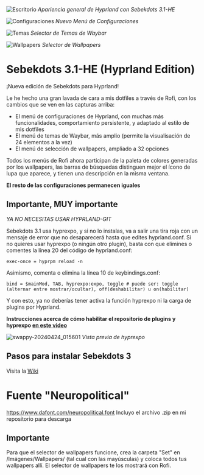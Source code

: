 
![Escritorio](https://github.com/andrewsebek/Sebekdots/assets/121652305/3d39763c-5ccc-44d2-a0d5-2c2daba55915)
_Apariencia general de Hyprland con Sebekdots 3.1-HE_

![Configuraciones](https://github.com/andrewsebek/Sebekdots/assets/121652305/6feea2c4-d0af-4273-9ff2-4cf097539b84)
_Nuevo Menú de Configuraciones_

![Temas](https://github.com/andrewsebek/Sebekdots/assets/121652305/9e007541-6ba7-4c61-b1d2-0f08b91985e1)
_Selector de Temas de Waybar_

![Wallpapers](https://github.com/andrewsebek/Sebekdots/assets/121652305/b57a4059-6c6a-4ea5-a688-31a3e16acebd)
_Selector de Wallpapers_

# Sebekdots 3.1-HE (Hyprland Edition)

¡Nueva edición de Sebekdots para Hyprland!

Le he hecho una gran lavada de cara a mis dotfiles a través de Rofi, con los cambios que se ven en las capturas arriba:

- El menú de configuraciones de Hyprland, con muchas más funcionalidades, comportamiento persistente, y adaptado al estilo de mis dotfiles
- El menú de temas de Waybar, más amplio (permite la visualisación de 24 elementos a la vez)
- El menú de selección de wallpapers, ampliado a 32 opciones

Todos los menús de Rofi ahora participan de la paleta de colores generadas por los wallpapers, las barras de búsquedas distinguen mejor el ícono de lupa que aparece, y tienen una descripción en la misma ventana.

**El resto de las configuraciones permanecen iguales**

## Importante, MUY importante

*YA NO NECESITAS USAR HYPRLAND-GIT*

Sebekdots 3.1 usa hyprexpo, y si no lo instalas, va a salir una tira roja con un mensaje de error que no desaparecerá hasta que edites hyprland.conf. Si no quieres usar hyprexpo (o ningún otro plugin), basta con que elimines o comentes la línea 20 del código de hyprland.conf:

`exec-once = hyprpm reload -n`

Asimismo, comenta o elimina la línea 10 de keybindings.conf:

`bind = $mainMod, TAB, hyprexpo:expo, toggle # puede ser: toggle (alternar entre mostrar/ocultar), off(deshabilitar) u on(habilitar)`

Y con esto, ya no deberías tener activa la función hyprexpo ni la carga de plugins por Hyprland.

**Instrucciones acerca de cómo habilitar el repositorio de plugins y hyprexpo [en este video](https://youtu.be/JLkzIY-xrjg?si=PtNIM7v-lKrw5rzc)**

![swappy-20240424_015601](https://github.com/andrewsebek/Sebekdots/assets/121652305/ce21f516-5fc6-4c9e-a84b-5e28ecdff990)
_Vista previa de hyprexpo_

## Pasos para instalar Sebekdots 3

Visita la [Wiki](https://github.com/andrewsebek/Sebekdots/wiki)

# Fuente "Neuropolitical"

https://www.dafont.com/neuropolitical.font 
Incluyo el archivo .zip en mi repositorio para descarga

## Importante

Para que el selector de wallpapers funcione, crea la carpeta "Set" en /Imágenes/Wallpapers/ (tal cual con las mayúsculas) y coloca todos tus wallpapers allí. El selector de wallpapers te los mostrará con Rofi.
